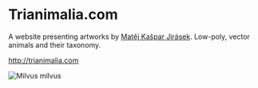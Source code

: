 # Trianimalia.com

A website presenting artworks by [Matěj Kašpar Jirásek](http://mkj.is). Low-poly, vector animals and their taxonomy.

http://trianimalia.com

![Milvus milvus](http://trianimalia.com/images/metadata.png)
